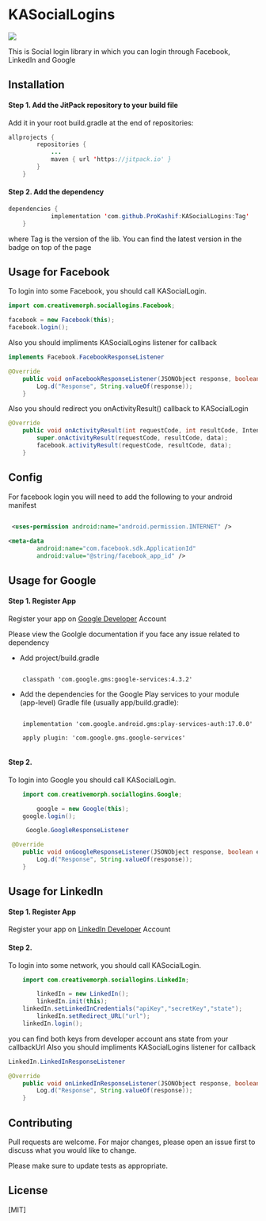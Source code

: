 # KASocialLogins

[![](https://jitpack.io/v/ProKashif/KASocialLogins.svg)](https://jitpack.io/#ProKashif/KASocialLogins)

This is Social login library in which you can login through Facebook, LinkedIn and Google

## Installation

#### Step 1.  Add the JitPack repository to your build file
Add it in your root build.gradle at the end of repositories:

```java
allprojects {
		repositories {
			...
			maven { url 'https://jitpack.io' }
		}
	}
```

#### Step 2. Add the dependency

```java
dependencies {
	        implementation 'com.github.ProKashif:KASocialLogins:Tag'
	}
```
where Tag is the version of the lib. You can find the latest version in the badge on top of the page



## Usage for Facebook

To login into some Facebook, you should call KASocialLogin.

```java
import com.creativemorph.sociallogins.Facebook;

facebook = new Facebook(this);
facebook.login();
```
Also you should impliments KASocialLogins listener for callback

```java
implements Facebook.FacebookResponseListener

@Override
    public void onFacebookResponseListener(JSONObject response, boolean error) {
        Log.d("Response", String.valueOf(response));
    }

```
Also you should redirect you onActivityResult() callback to KASocialLogin

```java
@Override
    public void onActivityResult(int requestCode, int resultCode, Intent data) {
        super.onActivityResult(requestCode, resultCode, data);
        facebook.activityResult(requestCode, resultCode, data);
    }
```

## Config
For facebook login you will need to add the following to your android manifest

```xml

 <uses-permission android:name="android.permission.INTERNET" />
 
<meta-data
        android:name="com.facebook.sdk.ApplicationId"
        android:value="@string/facebook_app_id" />
```

## Usage for Google

#### Step 1. Register App

Register your app on [Google Developer](https://console.firebase.google.com/) Account

Please view the Goolgle documentation if you face any issue related to dependency

* Add project/build.gradle

```gridle
	
	classpath 'com.google.gms:google-services:4.3.2'

```

* Add the dependencies for the Google Play services to your module (app-level) Gradle file (usually app/build.gradle):


```gridle

	implementation 'com.google.android.gms:play-services-auth:17.0.0'
	
	apply plugin: 'com.google.gms.google-services'
	
```

#### Step 2.  
To login into Google you should call KASocialLogin.

```java
	import com.creativemorph.sociallogins.Google;

        google = new Google(this);
	google.login();
```

```java
	 Google.GoogleResponseListener

 @Override
    public void onGoogleResponseListener(JSONObject response, boolean error) {
        Log.d("Response", String.valueOf(response));
    }

```

## Usage for LinkedIn

#### Step 1. Register App

Register your app on [LinkedIn Developer](https://www.linkedin.com/developers/apps) Account

#### Step 2.  
To login into some network, you should call KASocialLogin.

```java
	import com.creativemorph.sociallogins.LinkedIn;

        linkedIn = new LinkedIn();
        linkedIn.init(this);
	linkedIn.setLinkedInCredentials("apiKey","secretKey","state");
        linkedIn.setRedirect_URL("url");
	linkedIn.login();

```
you can find both keys from developer account ans state from your callbackUrl
Also you should impliments KASocialLogins listener for callback

```java
LinkedIn.LinkedInResponseListener 

@Override
    public void onLinkedInResponseListener(JSONObject response, boolean error) {
        Log.d("Response", String.valueOf(response));
    }

```

## Contributing
Pull requests are welcome. For major changes, please open an issue first to discuss what you would like to change.

Please make sure to update tests as appropriate.

## License
[MIT]
